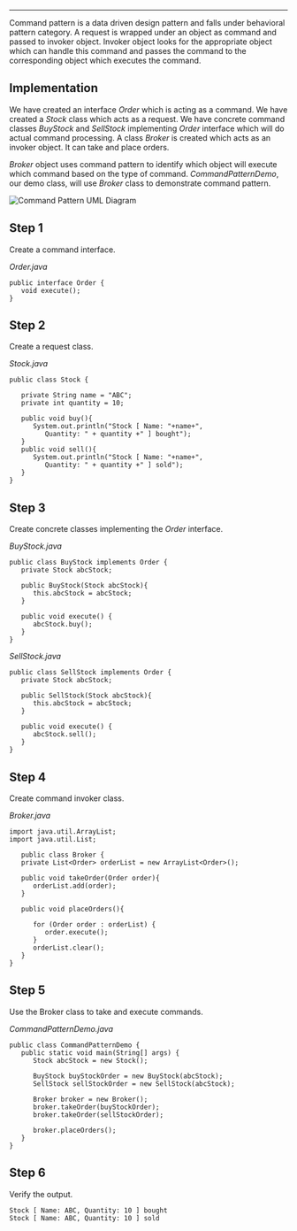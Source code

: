 ___

  

Command pattern is a data driven design pattern and falls under behavioral pattern category. A request is wrapped under an object as command and passed to invoker object. Invoker object looks for the appropriate object which can handle this command and passes the command to the corresponding object which executes the command.

## Implementation

We have created an interface _Order_ which is acting as a command. We have created a _Stock_ class which acts as a request. We have concrete command classes _BuyStock_ and _SellStock_ implementing _Order_ interface which will do actual command processing. A class _Broker_ is created which acts as an invoker object. It can take and place orders.

_Broker_ object uses command pattern to identify which object will execute which command based on the type of command. _CommandPatternDemo_, our demo class, will use _Broker_ class to demonstrate command pattern.

![Command Pattern UML Diagram](https://www.tutorialspoint.com/design_pattern/images/command_pattern_uml_diagram.jpg)

## Step 1

Create a command interface.

_Order.java_

```
public interface Order {
   void execute();
}
```

## Step 2

Create a request class.

_Stock.java_

```
public class Stock {

   private String name = "ABC";
   private int quantity = 10;

   public void buy(){
      System.out.println("Stock [ Name: "+name+", 
         Quantity: " + quantity +" ] bought");
   }
   public void sell(){
      System.out.println("Stock [ Name: "+name+", 
         Quantity: " + quantity +" ] sold");
   }
}
```

## Step 3

Create concrete classes implementing the _Order_ interface.

_BuyStock.java_

```
public class BuyStock implements Order {
   private Stock abcStock;

   public BuyStock(Stock abcStock){
      this.abcStock = abcStock;
   }

   public void execute() {
      abcStock.buy();
   }
}
```

_SellStock.java_

```
public class SellStock implements Order {
   private Stock abcStock;

   public SellStock(Stock abcStock){
      this.abcStock = abcStock;
   }

   public void execute() {
      abcStock.sell();
   }
}
```

## Step 4

Create command invoker class.

_Broker.java_

```
import java.util.ArrayList;
import java.util.List;

   public class Broker {
   private List<Order> orderList = new ArrayList<Order>(); 

   public void takeOrder(Order order){
      orderList.add(order);
   }

   public void placeOrders(){
   
      for (Order order : orderList) {
         order.execute();
      }
      orderList.clear();
   }
}
```

## Step 5

Use the Broker class to take and execute commands.

_CommandPatternDemo.java_

```
public class CommandPatternDemo {
   public static void main(String[] args) {
      Stock abcStock = new Stock();

      BuyStock buyStockOrder = new BuyStock(abcStock);
      SellStock sellStockOrder = new SellStock(abcStock);

      Broker broker = new Broker();
      broker.takeOrder(buyStockOrder);
      broker.takeOrder(sellStockOrder);

      broker.placeOrders();
   }
}
```

## Step 6

Verify the output.

```
Stock [ Name: ABC, Quantity: 10 ] bought
Stock [ Name: ABC, Quantity: 10 ] sold

```